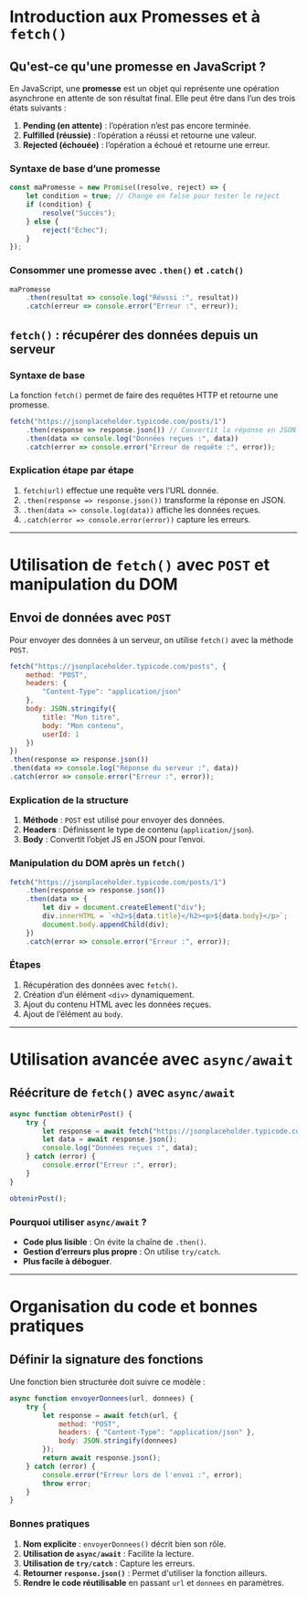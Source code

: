 # Introduction aux Promesses et à `fetch()`

## Qu'est-ce qu'une promesse en JavaScript ?

En JavaScript, une **promesse** est un objet qui représente une opération asynchrone en attente de son résultat final. Elle peut être dans l’un des trois états suivants :

1. **Pending (en attente)** : l’opération n’est pas encore terminée.
2. **Fulfilled (réussie)** : l’opération a réussi et retourne une valeur.
3. **Rejected (échouée)** : l’opération a échoué et retourne une erreur.

### Syntaxe de base d’une promesse
```javascript
const maPromesse = new Promise((resolve, reject) => {
    let condition = true; // Change en false pour tester le reject
    if (condition) {
        resolve("Succès");
    } else {
        reject("Échec");
    }
});
```

### Consommer une promesse avec `.then()` et `.catch()`
```javascript
maPromesse
    .then(resultat => console.log("Réussi :", resultat))
    .catch(erreur => console.error("Erreur :", erreur));
```

## `fetch()` : récupérer des données depuis un serveur

### Syntaxe de base
La fonction `fetch()` permet de faire des requêtes HTTP et retourne une promesse.

```javascript
fetch("https://jsonplaceholder.typicode.com/posts/1")
    .then(response => response.json()) // Convertit la réponse en JSON
    .then(data => console.log("Données reçues :", data))
    .catch(error => console.error("Erreur de requête :", error));
```

### Explication étape par étape
1. `fetch(url)` effectue une requête vers l’URL donnée.
2. `.then(response => response.json())` transforme la réponse en JSON.
3. `.then(data => console.log(data))` affiche les données reçues.
4. `.catch(error => console.error(error))` capture les erreurs.

---

# Utilisation de `fetch()` avec `POST` et manipulation du DOM

## Envoi de données avec `POST`
Pour envoyer des données à un serveur, on utilise `fetch()` avec la méthode `POST`.

```javascript
fetch("https://jsonplaceholder.typicode.com/posts", {
    method: "POST",
    headers: {
        "Content-Type": "application/json"
    },
    body: JSON.stringify({
        title: "Mon titre",
        body: "Mon contenu",
        userId: 1
    })
})
.then(response => response.json())
.then(data => console.log("Réponse du serveur :", data))
.catch(error => console.error("Erreur :", error));
```

### Explication de la structure
1. **Méthode** : `POST` est utilisé pour envoyer des données.
2. **Headers** : Définissent le type de contenu (`application/json`).
3. **Body** : Convertit l’objet JS en JSON pour l’envoi.

### Manipulation du DOM après un `fetch()`

```javascript
fetch("https://jsonplaceholder.typicode.com/posts/1")
    .then(response => response.json())
    .then(data => {
        let div = document.createElement("div");
        div.innerHTML = `<h2>${data.title}</h2><p>${data.body}</p>`;
        document.body.appendChild(div);
    })
    .catch(error => console.error("Erreur :", error));
```

### Étapes
1. Récupération des données avec `fetch()`.
2. Création d’un élément `<div>` dynamiquement.
3. Ajout du contenu HTML avec les données reçues.
4. Ajout de l’élément au `body`.

---

# Utilisation avancée avec `async/await`

## Réécriture de `fetch()` avec `async/await`

```javascript
async function obtenirPost() {
    try {
        let response = await fetch("https://jsonplaceholder.typicode.com/posts/1");
        let data = await response.json();
        console.log("Données reçues :", data);
    } catch (error) {
        console.error("Erreur :", error);
    }
}

obtenirPost();
```

### Pourquoi utiliser `async/await` ?
- **Code plus lisible** : On évite la chaîne de `.then()`.
- **Gestion d’erreurs plus propre** : On utilise `try/catch`.
- **Plus facile à déboguer**.

---

# Organisation du code et bonnes pratiques

## Définir la signature des fonctions

Une fonction bien structurée doit suivre ce modèle :

```javascript
async function envoyerDonnees(url, donnees) {
    try {
        let response = await fetch(url, {
            method: "POST",
            headers: { "Content-Type": "application/json" },
            body: JSON.stringify(donnees)
        });
        return await response.json();
    } catch (error) {
        console.error("Erreur lors de l'envoi :", error);
        throw error;
    }
}
```

### Bonnes pratiques
1. **Nom explicite** : `envoyerDonnees()` décrit bien son rôle.
2. **Utilisation de `async/await`** : Facilite la lecture.
3. **Utilisation de `try/catch`** : Capture les erreurs.
4. **Retourner `response.json()`** : Permet d'utiliser la fonction ailleurs.
5. **Rendre le code réutilisable** en passant `url` et `donnees` en paramètres.

